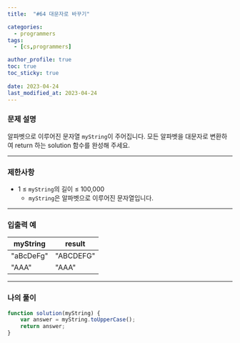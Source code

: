 ```yaml
---
title:  "#64 대문자로 바꾸기"

categories:
  - programmers
tags:
  - [cs,programmers]

author_profile: true
toc: true
toc_sticky: true
 
date: 2023-04-24
last_modified_at: 2023-04-24
---
```


### 문제 설명

알파벳으로 이루어진 문자열 `myString`이 주어집니다. 모든 알파벳을 대문자로 변환하여 return 하는 solution 함수를 완성해 주세요.

---

### 제한사항

- 1 ≤ `myString`의 길이 ≤ 100,000
    - `myString`은 알파벳으로 이루어진 문자열입니다.

---

### 입출력 예

| myString | result |
| --- | --- |
| "aBcDeFg" | "ABCDEFG" |
| "AAA" | "AAA" |

---

### 나의 풀이

```jsx
function solution(myString) {
    var answer = myString.toUpperCase();
    return answer;
}
```